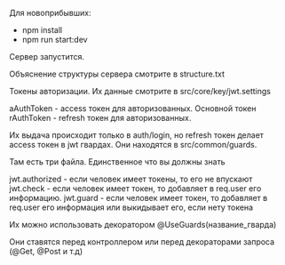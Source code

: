 Для новоприбывших:

- npm install
- npm run start:dev

Сервер запустится.

Объяснение структуры сервера смотрите в structure.txt

Токены авторизации. Их данные смотрите в src/core/key/jwt.settings

aAuthToken - access токен для авторизованных. Основной токен
rAuthToken - refresh токен для авторизованных. 

Их выдача происходит только в auth/login, но refresh токен делает access токен в jwt гвардах. Они находятся в src/common/guards.

Там есть три файла. Единственное что вы должны знать

jwt.authorized - если человек имеет токены, то его не впускают
jwt.check - если человек имеет токен, то добавляет в req.user его информацию.
jwt.guard - если человек имеет токен, то добавляет в req.user его информация или выкидывает его, если нету токена

Их можно использовать декоратором @UseGuards(название_гварда)

Они ставятся перед контроллером или перед декораторами запроса (@Get, @Post и т.д)